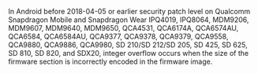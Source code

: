 In Android before 2018-04-05 or earlier security patch level on Qualcomm Snapdragon Mobile and Snapdragon Wear IPQ4019, IPQ8064, MDM9206, MDM9607, MDM9640, MDM9650, QCA4531, QCA6174A, QCA6574AU, QCA6584, QCA6584AU, QCA9377, QCA9378, QCA9379, QCA9558, QCA9880, QCA9886, QCA9980, SD 210/SD 212/SD 205, SD 425, SD 625, SD 810, SD 820, and SDX20, integer overflow occurs when the size of the firmware section is incorrectly encoded in the firmware image.